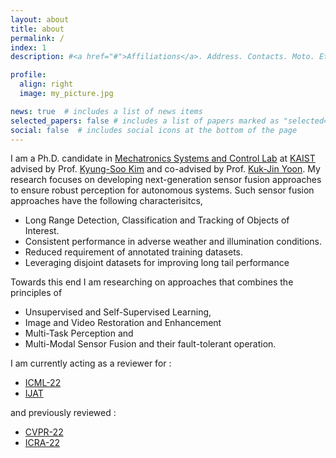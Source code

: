```yaml
---
layout: about
title: about
permalink: /
index: 1
description: #<a href="#">Affiliations</a>. Address. Contacts. Moto. Etc.

profile:
  align: right
  image: my_picture.jpg

news: true  # includes a list of news items
selected_papers: false # includes a list of papers marked as "selected={true}"
social: false  # includes social icons at the bottom of the page
---
```


I am a Ph.D. candidate in [Mechatronics Systems and Control Lab](http://msc.kaist.ac.kr/) at [KAIST](https://kaist.ac.kr/en/) advised by Prof. [Kyung-Soo Kim](http://msc.kaist.ac.kr/bbs/board.php?bo_table=Professor&wr_id=8) and co-advised by Prof. [Kuk-Jin Yoon](http://vi.kaist.ac.kr/project/kuk-jin-yoon/). My research focuses on developing next-generation sensor fusion approaches to ensure robust perception for autonomous systems. Such sensor fusion approaches have the following characterisitcs,  

* Long Range Detection, Classification and Tracking of Objects of Interest.
* Consistent performance in adverse weather and illumination conditions. 
* Reduced requirement of annotated training datasets.
* Leveraging disjoint datasets for improving long tail performance


Towards this end I am researching on approaches that combines the principles of 
* Unsupervised and Self-Supervised Learning, 
* Image and Video Restoration and Enhancement
* Multi-Task Perception and 
* Multi-Modal Sensor Fusion and their fault-tolerant operation. 


I am currently acting as a reviewer for :
* [ICML-22](http://www.ijat.net/)
* [IJAT](http://www.ijat.net/)

and previously reviewed :
* [CVPR-22](https://cvpr2022.thecvf.com/)
* [ICRA-22](https://www.icra2022.org/)

 

<br />


